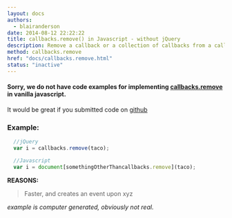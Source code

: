 ```yaml
---
layout: docs
authors:
  - blairanderson
date: 2014-08-12 22:22:22
title: callbacks.remove() in Javascript - without jQuery
description: Remove a callback or a collection of callbacks from a callback list.
method: callbacks.remove
href: "docs/callbacks.remove.html"
status: "inactive"
---
```


#### Sorry, we do not have code examples for implementing [callbacks.remove](http://api.jquery.com/callbacks.remove/) in vanilla javascript.

It would be great if you submitted code on [github](https://github.com/blairanderson/without-jquery/blob/master/docs/callbacks.remove.md)

### Example:

```javascript
  //jQuery
  var i = callbacks.remove(taco);

  //Javascript
  var i = document[somethingOtherThancallbacks.remove](taco);

```

**REASONS:**
> Faster, and creates an event upon xyz

*example is computer generated, obviously not real.*
